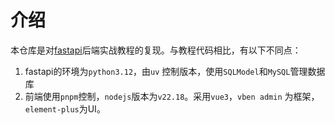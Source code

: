 # 介绍
本仓库是对[fastapi](https://www.bilibili.com/video/BV13F411u76R)后端实战教程的复现。与教程代码相比，有以下不同点：

1. fastapi的环境为`python3.12`，由`uv` 控制版本，使用`SQLModel`和`MySQL`管理数据库
2. 前端使用`pnpm`控制，`nodejs`版本为`v22.18`。采用`vue3`，`vben admin` 为框架，`element-plus`为UI。
